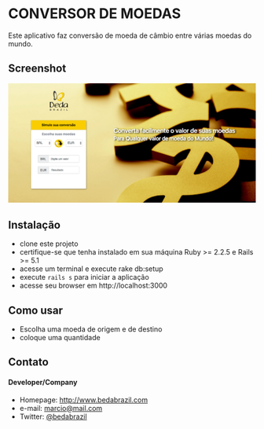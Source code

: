 # CONVERSOR DE MOEDAS

Este aplicativo faz conversão de moeda de câmbio entre várias moedas do mundo.

## Screenshot 
![CurrencyExchange](https://raw.githubusercontent.com/bedabrazil/currency_exchange/master/public/bg-beda-exchange.png)

## Instalação
* clone este projeto
* certifique-se que tenha instalado em sua máquina Ruby >= 2.2.5 e Rails >= 5.1
* acesse um terminal e execute rake db:setup
* execute `rails s` para iniciar a aplicação
* acesse seu browser em http://localhost:3000

## Como usar
* Escolha uma moeda de origem e de destino
* coloque uma quantidade 

## Contato
#### Developer/Company
* Homepage: http://www.bedabrazil.com
* e-mail: marcio@mail.com
* Twitter: [@bedabrazil](https://twitter.com/bedabrazil "BedaBrazil on twitter")

